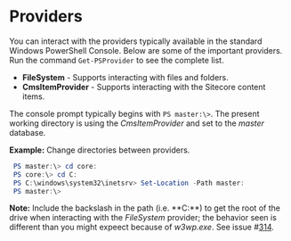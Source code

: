 # Providers

You can interact with the providers typically available in the standard Windows PowerShell Console. Below are some of the important providers. Run the command `Get-PSProvider` to see the complete list.

* **FileSystem** - Supports interacting with files and folders.
* **CmsItemProvider** - Supports interacting with the Sitecore content items.

The console prompt typically begins with `PS master:\>`. The present working directory is using the _CmsItemProvider_ and set to the _master_ database.

**Example:** Change directories between providers.

```powershell
 PS master:\> cd core:
 PS core:\> cd C:
 PS C:\windows\system32\inetsrv> Set-Location -Path master:
 PS master:\>
```

**Note:** Include the backslash in the path \(i.e. **C:\**\) to get the root of the drive when interacting with the _FileSystem_ provider; the behavior seen is different than you might expeect because of _w3wp.exe_. See issue \#[314](https://github.com/SitecorePowerShell/Console/issues/314).

